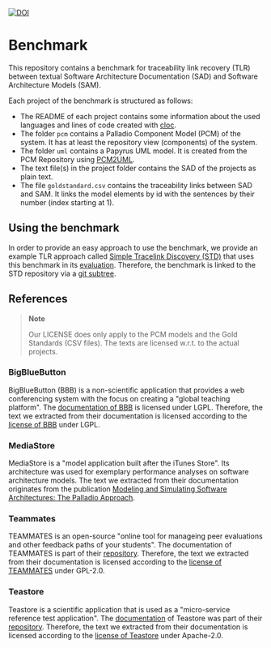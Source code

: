 [![DOI](https://zenodo.org/badge/DOI/10.5281/zenodo.6966831.svg)](https://doi.org/10.5281/zenodo.6966831)

# Benchmark
This repository contains a benchmark for traceability link recovery (TLR) between textual Software Architecture Documentation (SAD) and Software Architecture Models (SAM).

Each project of the benchmark is structured as follows:

* The README of each project contains some information about the used languages and lines of code created with [cloc](https://github.com/AlDanial/cloc).
* The folder `pcm` contains a Palladio Component Model (PCM) of the system. It has at least the repository view (components) of the system.
* The folder `uml` contains a Papyrus UML model. It is created from the PCM Repository using [PCM2UML](https://github.com/InFormALin/PCM2UML).
* The text file(s) in the project folder contains the SAD of the projects as plain text.
* The file `goldstandard.csv` contains the traceability links between SAD and SAM. It links the model elements by id with the sentences by their number (index starting at 1).

## Using the benchmark
In order to provide an easy approach to use the benchmark, we provide an example TLR approach called [Simple Tracelink Discovery (STD)](https://github.com/ArDoCo/SimpleTracelinkDiscovery/) that uses this benchmark in its [evaluation](https://github.com/ArDoCo/SimpleTracelinkDiscovery/tree/main/src/test/java/io/github/ardoco/simpletracelinkdiscovery/eval).
Therefore, the benchmark is linked to the STD repository via a [git subtree](https://github.com/ArDoCo/SimpleTracelinkDiscovery/tree/main/src/test/resources/benchmark).

## References
> **Note**
>
> Our LICENSE does only apply to the PCM models and the Gold Standards (CSV files). The texts are licensed w.r.t. to the actual projects.

### BigBlueButton
BigBlueButton (BBB) is a non-scientific application that provides a web conferencing system with the focus on creating a "global teaching platform".
The [documentation of BBB](https://docs.bigbluebutton.org/2.4/architecture.html) is licensed under LGPL.
Therefore, the text we extracted from their documentation is licensed according to the [license of BBB](https://bigbluebutton.org/open-source-project/open-source-license/) under LGPL.

### MediaStore
MediaStore is a "model application built after the iTunes Store".
Its architecture was used for exemplary performance analyses on software architecture models.
The text we extracted from their documentation originates from the publication [Modeling and Simulating Software Architectures: The Palladio Approach](https://books.google.de/books?id=g6BSDQAAQBAJ).

### Teammates
TEAMMATES is an open-source "online tool for manageing peer evaluations and other feedback paths of your students".
The documentation of TEAMMATES is part of their [repository](https://github.com/TEAMMATES/teammates).
Therefore, the text we extracted from their documentation is licensed according to the [license of TEAMMATES](https://github.com/TEAMMATES/teammates/blob/master/LICENSE) under GPL-2.0.

### Teastore
Teastore is a scientific application that is used as a "micro-service reference test application".
The [documentation](https://web.archive.org/web/20201102180945/https://github.com/DescartesResearch/teastore/wiki/Services) of Teastore was part of their [repository](https://github.com/DescartesResearch/teastore).
Therefore, the text we extracted from their documentation is licensed according to the [license of Teastore](https://github.com/DescartesResearch/TeaStore/blob/master/README.md) under Apache-2.0.
